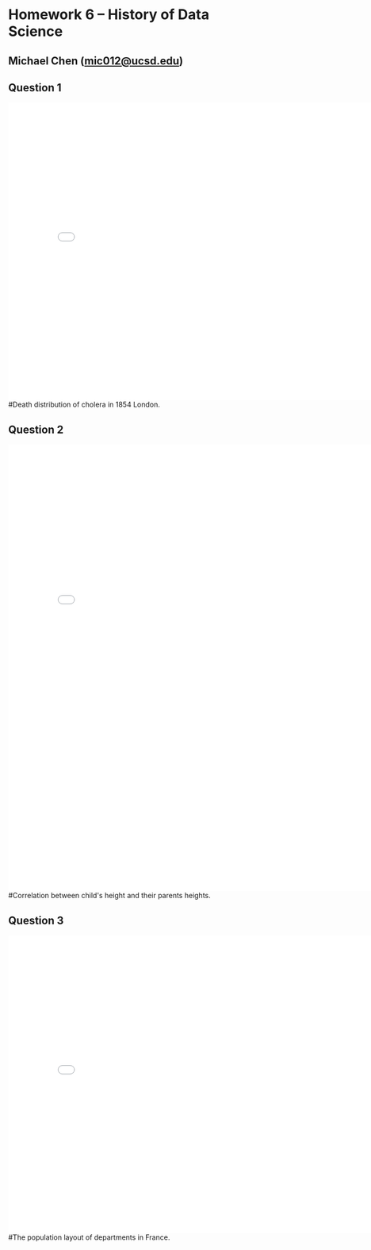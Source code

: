 # Homework 6 – History of Data Science
## Michael Chen (mic012@ucsd.edu)


## Question 1
<iframe src='snow-map.html' width=800 height=600 frameBorder=0></iframe>
#Death distribution of cholera in 1854 London.

## Question 2
<iframe src='plotly-fig-galton.html' width=800 height=900 frameBorder=0></iframe>
#Correlation between child's height and their parents heights.

## Question 3
<iframe src='plotly-fig-france.html' width=800 height=600 frameBorder=0></iframe>
#The population layout of departments in France.
